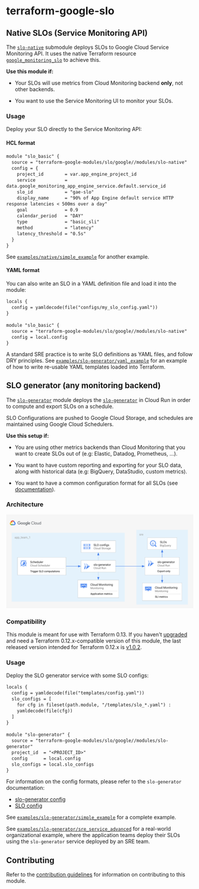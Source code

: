 # terraform-google-slo

## Native SLOs (Service Monitoring API)
The [`slo-native`](./modules/slo-native) submodule deploys SLOs to Google Cloud Service Monitoring API. It uses the native Terraform resource [`google_monitoring_slo`](https://www.terraform.io/docs/providers/google/r/monitoring_slo.html) to achieve this.

**Use this module if:**
- Your SLOs will use metrics from Cloud Monitoring backend **only**, not other backends.

- You want to use the Service Monitoring UI to monitor your SLOs.

### Usage
Deploy your SLO directly to the Service Monitoring API:

#### HCL format
```hcl
module "slo_basic" {
  source = "terraform-google-modules/slo/google//modules/slo-native"
  config = {
    project_id        = var.app_engine_project_id
    service           = data.google_monitoring_app_engine_service.default.service_id
    slo_id            = "gae-slo"
    display_name      = "90% of App Engine default service HTTP response latencies < 500ms over a day"
    goal              = 0.9
    calendar_period   = "DAY"
    type              = "basic_sli"
    method            = "latency"
    latency_threshold = "0.5s"
  }
}
```
See [`examples/native/simple_example`](./examples/native/simple_example) for another example.

#### YAML format
You can also write an SLO in a YAML definition file and load it into the module:
```
locals {
  config = yamldecode(file("configs/my_slo_config.yaml"))
}

module "slo_basic" {
  source = "terraform-google-modules/slo/google//modules/slo-native"
  config = local.config
}
```
A standard SRE practice is to write SLO definitions as YAML files, and follow DRY principles. See [`examples/slo-generator/yaml_example`](./examples/native/yaml_example) for an example of how to write re-usable YAML templates loaded into Terraform.

## SLO generator (any monitoring backend)
The [`slo-generator`](./modules/slo-generator) module deploys the [`slo-generator`](https://github.com/google/slo-generator/blob/master/README.md)
in Cloud Run in order to compute and export SLOs on a schedule.

SLO Configurations are pushed to Google Cloud Storage, and schedules are maintained using Google Cloud Schedulers.

**Use this setup if:**
- You are using other metrics backends than Cloud Monitoring that you want to create SLOs out of (e.g: Elastic, Datadog, Prometheus, ...).

- You want to have custom reporting and exporting for your SLO data, along with historical data (e.g: BigQuery, DataStudio, custom metrics).

- You want to have a common configuration format for all SLOs (see [documentation](https://github.com/google/slo-generator/README.md)).

### Architecture

![Architecture](./arch.png)

### Compatibility
This module is meant for use with Terraform 0.13. If you haven't
[upgraded](https://www.terraform.io/upgrade-guides/0-13.html) and need a Terraform
0.12.x-compatible version of this module, the last released version
intended for Terraform 0.12.x is [v1.0.2](https://registry.terraform.io/modules/terraform-google-modules/-slo/google/v1.0.2).

### Usage

Deploy the SLO generator service with some SLO configs:

```hcl
locals {
  config = yamldecode(file("templates/config.yaml"))
  slo_configs = [
    for cfg in fileset(path.module, "/templates/slo_*.yaml") :
    yamldecode(file(cfg))
  ]
}

module "slo-generator" {
  source = "terraform-google-modules/slo/google//modules/slo-generator"
  project_id  = "<PROJECT_ID>"
  config      = local.config
  slo_configs = local.slo_configs
}
```

For information on the config formats, please refer to the `slo-generator` documentation:
* [slo-generator config](https://github.com/google/slo-generator#shared-configuration)
* [SLO config](https://github.com/google/slo-generator#slo-configuration)

See [`examples/slo-generator/simple_example`](./examples/slo-generator/simple_example) for a complete example.

See [`examples/slo-generator/sre_service_advanced`](./examples/slo-generator/sre_service_advanced) for a real-world organizational example, where the application teams deploy their SLOs using the `slo-generator` service deployed by an SRE team.

## Contributing

Refer to the [contribution guidelines](./CONTRIBUTING.md) for
information on contributing to this module.

[terraform-provider-gcp]: https://www.terraform.io/docs/providers/google/index.html
[terraform]: https://www.terraform.io/downloads.html
